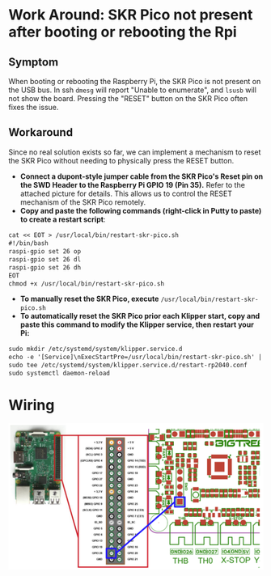# Work Around: SKR Pico not present after booting or rebooting the Rpi


## Symptom

When booting or rebooting the Raspberry Pi, the SKR Pico is not present on the USB bus. In ssh `dmesg` will report "Unable to enumerate", and `lsusb` will not show the board. Pressing the "RESET" button on the SKR Pico often fixes the issue.

## Workaround

Since no real solution exists so far, we can implement a mechanism to reset the SKR Pico without needing to physically press the RESET button.

- **Connect a dupont-style jumper cable from the SKR Pico's Reset pin on the SWD Header to the Raspberry Pi GPIO 19 (Pin 35).** Refer to the attached picture for details. This allows us to control the RESET mechanism of the SKR Pico remotely.
- **Copy and paste the following commands (right-click in Putty to paste) to create a restart script**:
```
cat << EOT > /usr/local/bin/restart-skr-pico.sh
#!/bin/bash
raspi-gpio set 26 op
raspi-gpio set 26 dl
raspi-gpio set 26 dh
EOT
chmod +x /usr/local/bin/restart-skr-pico.sh
```

- **To manually reset the SKR Pico, execute** `/usr/local/bin/restart-skr-pico.sh`
- **To automatically reset the SKR Pico prior each Klipper start, copy and paste this command to modify the Klipper service, then restart your Pi:**
```
sudo mkdir /etc/systemd/system/klipper.service.d
echo -e '[Service]\nExecStartPre=/usr/local/bin/restart-skr-pico.sh' | sudo tee /etc/systemd/system/klipper.service.d/restart-rp2040.conf
sudo systemctl daemon-reload
```

# Wiring

![](img/skr-pico-reset.png)
